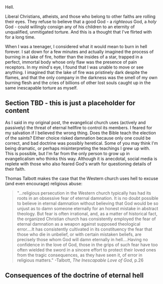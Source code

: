 Hell.

Liberal Christians, atheists, and those who belong to other faiths are rolling their eyes. They refuse to believe that a good God - a *righteous* God, a *holy* God - could willingly consign any of his children to an eternity of unqualified, unmitigated torture. And this is a thought that I've flirted with for a long time.

When I was a teenager, I considered what it would mean to burn in hell forever. I sat down for a few minutes and actually imagined the process of burning in a lake of fire, hotter than the insides of a star, trapped in a perfect, immortal body whose only flaw was the presence of pain receptors. In my mind's eye, I found that I was unable to move or see anything. I imagined that the lake of fire was pristinely dark despite the flames, and that the only company in the darkness was the smell of my own burning flesh and the cries of billions of other lost souls caught up in the same inescapable torture as myself. 

## Section TBD - this is just a placeholder for content

As I said in my original post, the evangelical church uses (actively and passively) the threat of eternal hellfire to control its members. I feared for my salvation if I believed the wrong thing. Does the Bible teach the election of the saints? Either choice risked damnation because only one could be correct, and bad doctrine was possibly heretical. Some of you may think I'm being dramatic, or perhaps misinterpreting the teachings I grew up with. This is possible, but I'm far from the only person to grow up in evangelicalism who thinks this way. Although it is anecdotal, social media is replete with those who also feared God's wrath for questioning details of their faith.

Thomas Talbott makes the case that the Western church uses hell to excuse (and even encourage) religious abuse:

> "...religious persecution in the Western church typically has had its roots in an obsessive fear of eternal damnation. It is no doubt possible to believe in eternal damnation without believing that God would be so unjust as to damn someone eternally for an honest mistake in abstract theology. But fear is often irrational, and, as a matter of historical fact, the organized Christian church has consistently employed the fear of eternal damnation as a weapon against supposed theological error....It has consistently cultivated in its constituency the fear that those who die in unbelief, or with certain mistaken beliefs, are precisely those whom God will damn eternally in hell....Having no confidence in the love of God, those in the grips of such fear have too often wielded the sword in a sincere effort to protect their loved ones from the tragic consequences, as they have seen it, of error in religious matters." -Talbott, *The Inescapable Love of God*, p.26

## Consequences of the doctrine of eternal hell

